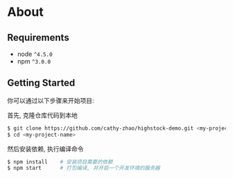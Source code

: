 # About

## Requirements

* node `^4.5.0`
* npm `^3.0.0`

## Getting Started

你可以通过以下步骤来开始项目:

首先, 克隆仓库代码到本地

```bash
$ git clone https://github.com/cathy-zhao/highstock-demo.git <my-project-name>
$ cd <my-project-name>
```

然后安装依赖, 执行编译命令

```bash
$ npm install    # 安装项目需要的依赖
$ npm start      # 打包编译, 并开启一个开发环境的服务器
```
